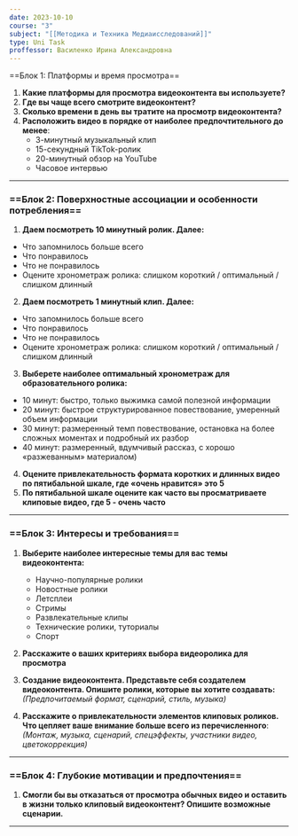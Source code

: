 ```yaml
---
date: 2023-10-10
course: "3"
subject: "[[Методика и Техника Медиаисследований]]"
type: Uni Task
proffessor: Василенко Ирина Александровна
---
```

==Блок 1: Платформы и время просмотра==

1. **Какие платформы для просмотра видеоконтента вы используете?**
2. **Где вы чаще всего смотрите видеоконтент?**
3. **Сколько времени в день вы тратите на просмотр видеоконтента?**
4. **Расположить видео в порядке от наиболее предпочтительного до менее**:
    - 3-минутный музыкальный клип
    - 15-секундный TikTok-ролик
    - 20-минутный обзор на YouTube
    - Часовое интервью
---
### ==Блок 2: Поверхностные ассоциации и особенности потребления==

1. **Даем посмотреть 10 минутный ролик. Далее:**
- Что запомнилось больше всего
- Что понравилось
- Что не понравилось
- Оцените хронометраж ролика: слишком короткий / оптимальный / слишком длинный
2. **Даем посмотреть 1 минутный клип. Далее:** 
- Что запомнилось больше всего
- Что понравилось
- Что не понравилось
- Оцените хронометраж ролика: слишком короткий / оптимальный / слишком длинный
3. **Выберете наиболее оптимальный хронометраж для образовательного ролика:**
- 10 минут: быстро, только выжимка самой полезной информации
- 20 минут: быстрое структурированное повествование, умеренный объем информации
- 30 минут: размеренный темп повествование, остановка на более сложных моментах и подробный их разбор
- 40 минут: размеренный, вдумчивый рассказ, с хорошо «разжеванным» материалом)
4. **Оцените привлекательность формата коротких и длинных видео по пятибальной шкале, где «очень нравится» это 5**
5. **По пятибальной шкале оцените как часто вы просматриваете клиповые видео, где 5 - очень часто**
---
### ==Блок 3: Интересы и требования==

1. **Выберите наиболее интересные темы для вас темы видеоконтента:**
    -  Научно-популярные ролики
    - Новостные ролики
    - Летсплеи
    - Стримы
    - Развлекательные клипы
    - Технические ролики, туториалы
    - Спорт

2. **Расскажите о ваших критериях выбора видеоролика для просмотра**

3. **Создание видеоконтента. Представьте себя создателем видеоконтента. Опишите ролики, которые вы хотите создавать:** *(Предпочитаемый формат, сценарий, стиль, музыка)*
 
4. **Расскажите о привлекательности элементов клиповых роликов. Что цепляет ваше внимание больше всего из перечисленного**: *(Монтаж, музыка, сценарий, спецэффекты, участники видео, цветокоррекция)*
---
### ==Блок 4: Глубокие мотивации и предпочтения==

1. **Смогли бы вы отказаться от просмотра обычных видео и оставить в жизни только клиповый видеоконтент? Опишите возможные сценарии.**
---
